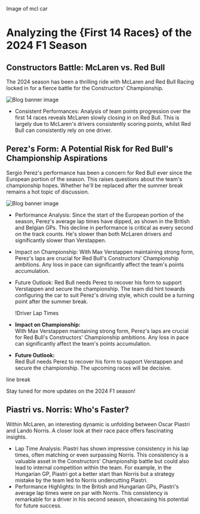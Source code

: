 Image of mcl car

# Analyzing the \{First 14 Races} of the 2024 F1 Season

## Constructors Battle: McLaren vs. Red Bull

The 2024 season has been a thrilling ride with McLaren and Red Bull Racing locked in for a fierce battle for the Constructors' Championship.

![Blog banner image]({github}/f1-drivers-h1-02.png)

- Consistent Performances: Analysis of team points progression over the first 14 races reveals McLaren slowly closing in on Red Bull. This is largely due to McLaren's drivers consistently scoring points, whilst Red Bull can consistently rely on one driver.

## Perez's Form: A Potential Risk for Red Bull's Championship Aspirations

Sergio Perez's performance has been a concern for Red Bull ever since the European portion of the season. This raises questions about the team's championship hopes. Whether he'll be replaced after the summer break remains a hot topic of discussion.

![Blog banner image]({github}/f1-drivers-h1-02.png)

- Performance Analysis: Since the start of the European portion of the season, Perez's average lap times have dipped, as shown in the British and Belgian GPs. This decline in performance is critical as every second on the track counts. He's slower than both McLaren drivers and significantly slower than Verstappen.
- Impact on Championship: With Max Verstappen maintaining strong form, Perez's laps are crucial for Red Bull's Constructors' Championship ambitions. Any loss in pace can significantly affect the team's points accumulation.
- Future Outlook: Red Bull needs Perez to recover his form to support Verstappen and secure the championship. The team did hint towards configuring the car to suit Perez's driving style, which could be a turning point after the summer break.

  !Driver Lap Times 
- **Impact on Championship:**  
  With Max Verstappen maintaining strong form, Perez's laps are crucial for Red Bull's Constructors' Championship ambitions. Any loss in pace can significantly affect the team's points accumulation.

- **Future Outlook:**  
  Red Bull needs Perez to recover his form to support Verstappen and secure the championship. The upcoming races will be decisive.

line break

Stay tuned for more updates on the 2024 F1 season!

## Piastri vs. Norris: Who's Faster? 

Within McLaren, an interesting dynamic is unfolding between Oscar Piastri and Lando Norris. A closer look at their race pace offers fascinating insights.

- Lap Time Analysis: Piastri has shown impressive consistency in his lap times, often matching or even surpassing Norris. This consistency is a valuable asset in the Constructors' Championship battle but could also lead to internal competition within the team. For example, in the Hungarian GP, Piastri got a better start than Norris but a strategy mistake by the team led to Norris undercutting Piastri.
- Performance Highlights: In the British and Hungarian GPs, Piastri's average lap times were on par with Norris. This consistency is remarkable for a driver in his second season, showcasing his potential for future success.
